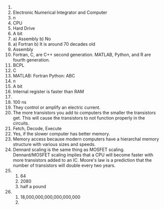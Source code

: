  1.  
2. Electronic Numerical Integrator and Computer
3. n
4. CPU
5. Hard Drive
6. A bit
7. a) Assembly
   b) No
8. a) Fortran
   b) It is around 70 decades old
9. Assembly
10. Fortran, C, are C++ second generation. MATLAB, Python, and R are fourth generation.
11. BCPL
12. C
13. MATLAB: Fortran Python: ABC
14. n
15. A bit
16. Internal register is faster than RAM
17.
18. 100 ns
19. They control or amplify an electric current.
20. The more transistors you add to computers the smaller the transistors get. This will cause the transistors to not function properly in the circuits.
21. Fetch, Decode, Execute
22. Yes, if the slower computer has better memory.
23. Memory access because modern computers have a hierarchal memory structure with various sizes and speeds.
24. Dennard scaling is the same thing as MOSFET scaling. Dennard/MOSFET scaling implies that a CPU will become faster with more transistors added to an IC. Moore's law is a prediction that the number of transistors will double every two years.
25. 1) 64
    2) 2080
    3) half a pound
 26. 1) 18,000,000,000,000,000,000
     2) 
